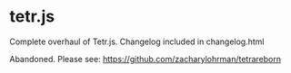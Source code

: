 # tetr.js

Complete overhaul of Tetr.js. Changelog included in changelog.html
        
Abandoned. Please see: https://github.com/zacharylohrman/tetrareborn

